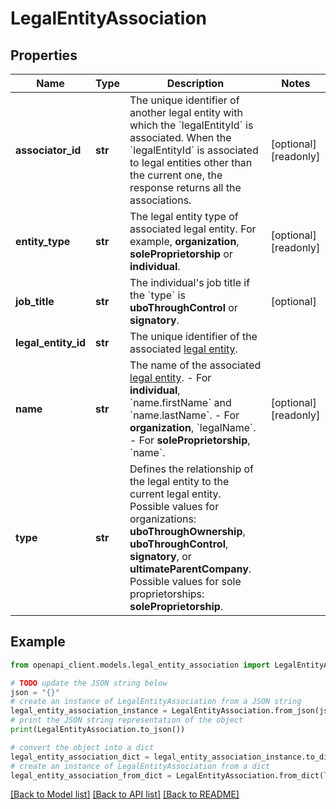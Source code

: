 # LegalEntityAssociation


## Properties

Name | Type | Description | Notes
------------ | ------------- | ------------- | -------------
**associator_id** | **str** | The unique identifier of another legal entity with which the &#x60;legalEntityId&#x60; is associated. When the &#x60;legalEntityId&#x60; is associated to legal entities other than the current one, the response returns all the associations. | [optional] [readonly] 
**entity_type** | **str** | The legal entity type of associated legal entity.   For example, **organization**, **soleProprietorship** or **individual**.  | [optional] [readonly] 
**job_title** | **str** | The individual&#39;s job title if the &#x60;type&#x60; is **uboThroughControl** or **signatory**. | [optional] 
**legal_entity_id** | **str** | The unique identifier of the associated [legal entity](https://docs.adyen.com/api-explorer/legalentity/latest/post/legalEntities#responses-200-id). | 
**name** | **str** | The name of the associated [legal entity](https://docs.adyen.com/api-explorer/legalentity/latest/post/legalEntities#responses-200-id).  - For **individual**, &#x60;name.firstName&#x60; and &#x60;name.lastName&#x60;. - For **organization**, &#x60;legalName&#x60;. - For **soleProprietorship**, &#x60;name&#x60;. | [optional] [readonly] 
**type** | **str** | Defines the relationship of the legal entity to the current legal entity.   Possible values for organizations: **uboThroughOwnership**, **uboThroughControl**, **signatory**, or **ultimateParentCompany**.   Possible values for sole proprietorships: **soleProprietorship**.  | 

## Example

```python
from openapi_client.models.legal_entity_association import LegalEntityAssociation

# TODO update the JSON string below
json = "{}"
# create an instance of LegalEntityAssociation from a JSON string
legal_entity_association_instance = LegalEntityAssociation.from_json(json)
# print the JSON string representation of the object
print(LegalEntityAssociation.to_json())

# convert the object into a dict
legal_entity_association_dict = legal_entity_association_instance.to_dict()
# create an instance of LegalEntityAssociation from a dict
legal_entity_association_from_dict = LegalEntityAssociation.from_dict(legal_entity_association_dict)
```
[[Back to Model list]](../README.md#documentation-for-models) [[Back to API list]](../README.md#documentation-for-api-endpoints) [[Back to README]](../README.md)


